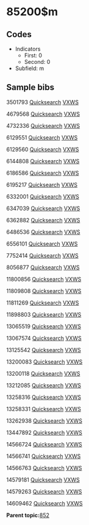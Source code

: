# 85200$m

## Codes

-   Indicators
    -   First: 0
    -   Second: 0
-   Subfield: m

## Sample bibs

3501793 [Quicksearch](https://search.library.yale.edu/catalog/3501793) [VXWS](http://prodorbis.library.yale.edu:7014/vxws/GetHoldingsService?bibId=3501793)

4679568 [Quicksearch](https://search.library.yale.edu/catalog/4679568) [VXWS](http://prodorbis.library.yale.edu:7014/vxws/GetHoldingsService?bibId=4679568)

4732336 [Quicksearch](https://search.library.yale.edu/catalog/4732336) [VXWS](http://prodorbis.library.yale.edu:7014/vxws/GetHoldingsService?bibId=4732336)

6129551 [Quicksearch](https://search.library.yale.edu/catalog/6129551) [VXWS](http://prodorbis.library.yale.edu:7014/vxws/GetHoldingsService?bibId=6129551)

6129560 [Quicksearch](https://search.library.yale.edu/catalog/6129560) [VXWS](http://prodorbis.library.yale.edu:7014/vxws/GetHoldingsService?bibId=6129560)

6144808 [Quicksearch](https://search.library.yale.edu/catalog/6144808) [VXWS](http://prodorbis.library.yale.edu:7014/vxws/GetHoldingsService?bibId=6144808)

6186586 [Quicksearch](https://search.library.yale.edu/catalog/6186586) [VXWS](http://prodorbis.library.yale.edu:7014/vxws/GetHoldingsService?bibId=6186586)

6195217 [Quicksearch](https://search.library.yale.edu/catalog/6195217) [VXWS](http://prodorbis.library.yale.edu:7014/vxws/GetHoldingsService?bibId=6195217)

6332001 [Quicksearch](https://search.library.yale.edu/catalog/6332001) [VXWS](http://prodorbis.library.yale.edu:7014/vxws/GetHoldingsService?bibId=6332001)

6347039 [Quicksearch](https://search.library.yale.edu/catalog/6347039) [VXWS](http://prodorbis.library.yale.edu:7014/vxws/GetHoldingsService?bibId=6347039)

6362882 [Quicksearch](https://search.library.yale.edu/catalog/6362882) [VXWS](http://prodorbis.library.yale.edu:7014/vxws/GetHoldingsService?bibId=6362882)

6486536 [Quicksearch](https://search.library.yale.edu/catalog/6486536) [VXWS](http://prodorbis.library.yale.edu:7014/vxws/GetHoldingsService?bibId=6486536)

6556101 [Quicksearch](https://search.library.yale.edu/catalog/6556101) [VXWS](http://prodorbis.library.yale.edu:7014/vxws/GetHoldingsService?bibId=6556101)

7752414 [Quicksearch](https://search.library.yale.edu/catalog/7752414) [VXWS](http://prodorbis.library.yale.edu:7014/vxws/GetHoldingsService?bibId=7752414)

8056877 [Quicksearch](https://search.library.yale.edu/catalog/8056877) [VXWS](http://prodorbis.library.yale.edu:7014/vxws/GetHoldingsService?bibId=8056877)

11800856 [Quicksearch](https://search.library.yale.edu/catalog/11800856) [VXWS](http://prodorbis.library.yale.edu:7014/vxws/GetHoldingsService?bibId=11800856)

11809808 [Quicksearch](https://search.library.yale.edu/catalog/11809808) [VXWS](http://prodorbis.library.yale.edu:7014/vxws/GetHoldingsService?bibId=11809808)

11811269 [Quicksearch](https://search.library.yale.edu/catalog/11811269) [VXWS](http://prodorbis.library.yale.edu:7014/vxws/GetHoldingsService?bibId=11811269)

11898803 [Quicksearch](https://search.library.yale.edu/catalog/11898803) [VXWS](http://prodorbis.library.yale.edu:7014/vxws/GetHoldingsService?bibId=11898803)

13065519 [Quicksearch](https://search.library.yale.edu/catalog/13065519) [VXWS](http://prodorbis.library.yale.edu:7014/vxws/GetHoldingsService?bibId=13065519)

13067574 [Quicksearch](https://search.library.yale.edu/catalog/13067574) [VXWS](http://prodorbis.library.yale.edu:7014/vxws/GetHoldingsService?bibId=13067574)

13125542 [Quicksearch](https://search.library.yale.edu/catalog/13125542) [VXWS](http://prodorbis.library.yale.edu:7014/vxws/GetHoldingsService?bibId=13125542)

13200083 [Quicksearch](https://search.library.yale.edu/catalog/13200083) [VXWS](http://prodorbis.library.yale.edu:7014/vxws/GetHoldingsService?bibId=13200083)

13200118 [Quicksearch](https://search.library.yale.edu/catalog/13200118) [VXWS](http://prodorbis.library.yale.edu:7014/vxws/GetHoldingsService?bibId=13200118)

13212085 [Quicksearch](https://search.library.yale.edu/catalog/13212085) [VXWS](http://prodorbis.library.yale.edu:7014/vxws/GetHoldingsService?bibId=13212085)

13258316 [Quicksearch](https://search.library.yale.edu/catalog/13258316) [VXWS](http://prodorbis.library.yale.edu:7014/vxws/GetHoldingsService?bibId=13258316)

13258331 [Quicksearch](https://search.library.yale.edu/catalog/13258331) [VXWS](http://prodorbis.library.yale.edu:7014/vxws/GetHoldingsService?bibId=13258331)

13262938 [Quicksearch](https://search.library.yale.edu/catalog/13262938) [VXWS](http://prodorbis.library.yale.edu:7014/vxws/GetHoldingsService?bibId=13262938)

13447892 [Quicksearch](https://search.library.yale.edu/catalog/13447892) [VXWS](http://prodorbis.library.yale.edu:7014/vxws/GetHoldingsService?bibId=13447892)

14566724 [Quicksearch](https://search.library.yale.edu/catalog/14566724) [VXWS](http://prodorbis.library.yale.edu:7014/vxws/GetHoldingsService?bibId=14566724)

14566741 [Quicksearch](https://search.library.yale.edu/catalog/14566741) [VXWS](http://prodorbis.library.yale.edu:7014/vxws/GetHoldingsService?bibId=14566741)

14566763 [Quicksearch](https://search.library.yale.edu/catalog/14566763) [VXWS](http://prodorbis.library.yale.edu:7014/vxws/GetHoldingsService?bibId=14566763)

14579181 [Quicksearch](https://search.library.yale.edu/catalog/14579181) [VXWS](http://prodorbis.library.yale.edu:7014/vxws/GetHoldingsService?bibId=14579181)

14579263 [Quicksearch](https://search.library.yale.edu/catalog/14579263) [VXWS](http://prodorbis.library.yale.edu:7014/vxws/GetHoldingsService?bibId=14579263)

14609462 [Quicksearch](https://search.library.yale.edu/catalog/14609462) [VXWS](http://prodorbis.library.yale.edu:7014/vxws/GetHoldingsService?bibId=14609462)

**Parent topic:**[852](../../tags/852/852.md)


